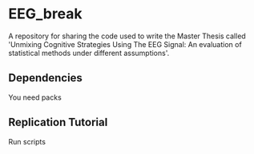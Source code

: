 # EEG_break
A repository for sharing the code used to write the Master Thesis called 'Unmixing Cognitive Strategies Using The EEG Signal: An evaluation of statistical methods under different assumptions'.

## Dependencies
You need packs

## Replication Tutorial
Run scripts
